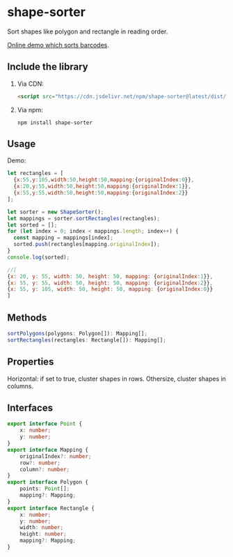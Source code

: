 # shape-sorter

Sort shapes like polygon and rectangle in reading order.

[Online demo which sorts barcodes](https://rainbow-eclair-d18e24.netlify.app/).

## Include the library

1. Via CDN:

   ```html
   <script src="https://cdn.jsdelivr.net/npm/shape-sorter@latest/dist/shape-sorter.umd.js"></script>
   ```
   
2. Via npm:

   ```
   npm install shape-sorter
   ```
   
   
## Usage

Demo:

```js
let rectangles = [
  {x:55,y:105,width:50,height:50,mapping:{originalIndex:0}},
  {x:20,y:55,width:50,height:50,mapping:{originalIndex:1}},
  {x:55,y:55,width:50,height:50,mapping:{originalIndex:2}}
];

let sorter = new ShapeSorter();
let mappings = sorter.sortRectangles(rectangles);
let sorted = [];
for (let index = 0; index < mappings.length; index++) {
  const mapping = mappings[index];
  sorted.push(rectangles[mapping.originalIndex]);
}
console.log(sorted);

//[
{x: 20, y: 55, width: 50, height: 50, mapping: {originalIndex:1}},
{x: 55, y: 55, width: 50, height: 50, mapping: {originalIndex:2}},
{x: 55, y: 105, width: 50, height: 50, mapping: {originalIndex:0}}
]
```

## Methods

```ts
sortPolygons(polygons: Polygon[]): Mapping[];
sortRectangles(rectangles: Rectangle[]): Mapping[];
```

## Properties

Horizontal: if set to true, cluster shapes in rows. Othersize, cluster shapes in columns.


## Interfaces

```ts
export interface Point {
    x: number;
    y: number;
}
export interface Mapping {
    originalIndex?: number;
    row?: number;
    column?: number;
}
export interface Polygon {
    points: Point[];
    mapping?: Mapping;
}
export interface Rectangle {
    x: number;
    y: number;
    width: number;
    height: number;
    mapping?: Mapping;
}
```